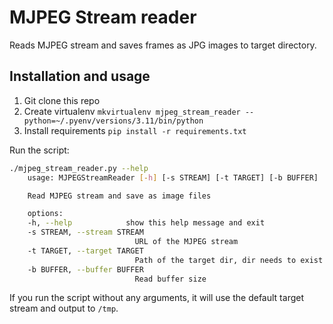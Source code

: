# MJPEG Stream reader

Reads MJPEG stream and saves frames as JPG images to target directory.

## Installation and usage

1. Git clone this repo
2. Create virtualenv `mkvirtualenv mjpeg_stream_reader --python=~/.pyenv/versions/3.11/bin/python`
3. Install requirements `pip install -r requirements.txt`

Run the script:

```bash
./mjpeg_stream_reader.py --help
    usage: MJPEGStreamReader [-h] [-s STREAM] [-t TARGET] [-b BUFFER]

    Read MJPEG stream and save as image files

    options:
    -h, --help            show this help message and exit
    -s STREAM, --stream STREAM
                            URL of the MJPEG stream
    -t TARGET, --target TARGET
                            Path of the target dir, dir needs to exist
    -b BUFFER, --buffer BUFFER
                            Read buffer size
```

If you run the script without any arguments, it will use the default target stream and output to `/tmp`.